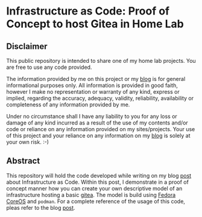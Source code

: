 # Infrastructure as Code: Proof of Concept to host Gitea in Home Lab

## Disclaimer

This public repository is intended to share one of my home lab projects. You are free to use any code provided.

The information provided by me on this project or my [blog](https://blog.tekcookie75.net/) is for general informational purposes only. All information is provided in good faith, however I make no representation or warranty of any kind, express or implied, regarding the accuracy, adequacy, validity, reliability, availability or completeness of any information provided by me.

Under no circumstance shall I have any liability to you for any loss or damage of any kind incurred as a result of the use of my contents and/or code or reliance on any information provided on my sites/projects. Your use of this project and your reliance on any information on my [blog](https://blog.tekcookie75.net/) is solely at your own risk. :-)

## Abstract

This repository will hold the code developed while writing on my blog [post](https://blog.tekcookie75.net/2024-10-03-Infrastructure-as-Code-gitea-meets-coreOS/) about Infrastructure as Code. Within this post, I demonstrate in a proof of concept manner how you can create your own descriptive model of an infrastructure hosting a basic [gitea](https://about.gitea.com/). The model is build using [Fedora CoreOS](https://fedoraproject.org/coreos/) and `podman`.  For a complete reference of the usage of this code, pleas refer to the blog [post](https://blog.tekcookie75.net/2024-10-03-Infrastructure-as-Code-gitea-meets-coreOS/).

